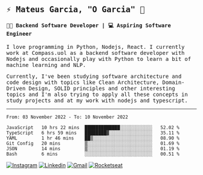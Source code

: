
<samp>
  
## ⚡ Mateus Garcia, "O Garcia" :rocket: 
  

#### 👨‍💻 Backend Software Developer | 💻 Aspiring Software Engineer

  
I love programming in Python, Nodejs, React. I currently work at Compass.uol as a backend software developer with Nodejs and occasionally play with Python to learn a bit of machine learning and NLP.

  
Currently, I've been studying software architecture and code design with topics like Clean Architecture, Domain-Driven Design, SOLID principles and other interesting topics and I'm also trying to apply all these concepts in study projects and at my work with nodejs and typescript.

---

<!--START_SECTION:waka-->

```text
From: 03 November 2022 - To: 10 November 2022

JavaScript   10 hrs 22 mins  █████████████░░░░░░░░░░░░   52.02 %
TypeScript   6 hrs 59 mins   ████████▓░░░░░░░░░░░░░░░░   35.11 %
YAML         1 hr 46 mins    ██▒░░░░░░░░░░░░░░░░░░░░░░   08.90 %
Git Config   20 mins         ▒░░░░░░░░░░░░░░░░░░░░░░░░   01.69 %
JSON         14 mins         ▒░░░░░░░░░░░░░░░░░░░░░░░░   01.19 %
Bash         6 mins          ░░░░░░░░░░░░░░░░░░░░░░░░░   00.51 %
```

<!--END_SECTION:waka-->
  
</samp>

[![Instagram](https://img.shields.io/badge/-Mateus%20Garcia-c080ff?style=flat-square&labelColor=c080ff&logo=instagram&logoColor=white&link=https://www.instagram.com/mpg.x)](https://www.instagram.com/mpg.x) 
[![Linkedin](https://img.shields.io/badge/-Mateus%20Garcia-c080ff?style=flat-square&logo=Linkedin&logoColor=white&link=https://www.linkedin.com/in/mpgxc)](https://www.linkedin.com/in/mpgxc) 
[![Gmail](https://img.shields.io/badge/-mpgx5.c@gmail.com-c080ff?style=flat-square&logo=Gmail&logoColor=white&link=mailto:diego.schell.f@gmail.com)](mailto:mpgx5.c@gmail.com)
[![Rocketseat](https://img.shields.io/badge/-Rocketseat%20Profile-c080ff?style=flat-square&labelColor=c080ff&logoColor=white&link=https://app.rocketseat.com.br/me/mpgxc)](https://app.rocketseat.com.br/me/mpgxc)

